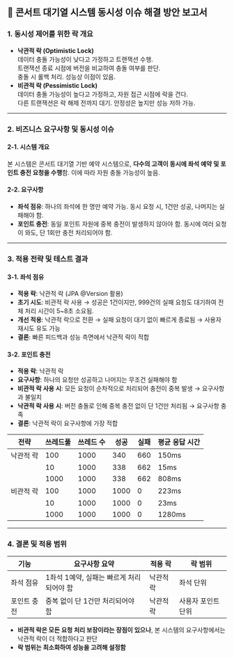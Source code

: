 ## 🎯 콘서트 대기열 시스템 동시성 이슈 해결 방안 보고서

### 1. 동시성 제어를 위한 락 개요

- **낙관적 락 (Optimistic Lock)**  
  데이터 충돌 가능성이 낮다고 가정하고 트랜잭션 수행.  
  트랜잭션 종료 시점에 버전을 비교하여 충돌 여부를 판단.  
  충돌 시 롤백 처리. 성능상 이점이 있음.
- **비관적 락 (Pessimistic Lock)**  
  데이터 충돌 가능성이 높다고 가정하고, 자원 접근 시점에 락을 건다.  
  다른 트랜잭션은 락 해제 전까지 대기. 안정성은 높지만 성능 저하 가능.
---

### 2. 비즈니스 요구사항 및 동시성 이슈

#### 2-1. 시스템 개요
본 시스템은 콘서트 대기열 기반 예약 시스템으로, **다수의 고객이 동시에 좌석 예약 및 포인트 충전 요청을 수행**함. 이에 따라 자원 충돌 가능성이 높음.
#### 2-2. 요구사항
- **좌석 점유**: 하나의 좌석에 한 명만 예약 가능. 동시 요청 시, 1건만 성공, 나머지는 실패해야 함.
- **포인트 충전**: 동일 포인트 자원에 중복 충전이 발생하지 않아야 함. 동시에 여러 요청이 와도, 단 1회만 충전 처리되어야 함.
---

### 3. 적용 전략 및 테스트 결과

#### 3-1. 좌석 점유

- **적용 락**: 낙관적 락 (JPA @Version 활용)
- **초기 시도**: 비관적 락 사용 → 성공은 1건이지만, 999건의 실패 요청도 대기하여 전체 처리 시간이 5~8초 소요됨.
- **개선 적용**: 낙관적 락으로 전환 → 실패 요청이 대기 없이 빠르게 종료됨 → 사용자 재시도 유도 가능
- **결론**: 빠른 피드백과 성능 측면에서 낙관적 락이 적합
#### 3-2. 포인트 충전

- **적용 락**: 낙관적 락
- **요구사항**: 하나의 요청만 성공하고 나머지는 무조건 실패해야 함
- **비관적 락 사용 시**: 모든 요청이 순차적으로 처리되어 충전이 중복 발생 → 요구사항과 불일치
- **낙관적 락 사용 시**: 버전 충돌로 인해 중복 충전 없이 단 1건만 처리됨 → 요구사항 충족
- **결론**: 낙관적 락이 요구사항에 가장 적합

|전략|쓰레드풀|쓰레드 수|성공|실패|평균 응답 시간|
|---|---|---|---|---|---|
|낙관적 락|100|1000|340|660|150ms|
||10|1000|338|662|15ms|
||1000|1000|338|662|808ms|
|비관적 락|100|1000|1000|0|223ms|
||10|1000|1000|0|23ms|
||1000|1000|1000|0|1280ms|

---
### 4. 결론 및 적용 범위

|기능|요구사항 요약|적용 락|락 범위|
|---|---|---|---|
|좌석 점유|1좌석 1예약, 실패는 빠르게 처리되어야 함|낙관적 락|좌석 단위|
|포인트 충전|중복 없이 단 1건만 처리되어야 함|낙관적 락|사용자 포인트 단위|

- **비관적 락은 모든 요청 처리 보장이라는 장점이 있으나**, 본 시스템의 요구사항에서는 낙관적 락이 더 적합하다고 판단
- **락 범위는 최소화하여 성능을 고려해 설정함**